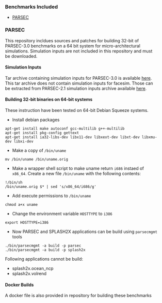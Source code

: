 ### Benchmarks Included
- [PARSEC](http://parsec.cs.princeton.edu/)


### PARSEC
This repository incldues sources and patches for building 32-bit of PARSEC-3.0 benchmarks on a 64 bit system for micro-architectural simulations. Simulation inputs are not included in this repository and must be downloaded.

#### Simulation Inputs
Tar archive containing simulation inputs for PARSEC-3.0 is available [here](http://parsec.cs.princeton.edu/download/3.0/parsec-3.0-input-sim.tar.gz). This tar archive does not contain simulation inputs for facesim. Those can be extracted from PARSEC-2.1 simulation inputs archive available [here](http://parsec.cs.princeton.edu/download/2.1/parsec-2.1-sim.tar.gz).


#### Building 32-bit binaries on 64-bit systems
These instruction have been tested on 64-bit Debian Squeeze systems.

- Install debian packages
```
apt-get install make autoconf gcc-multilib g++-multilib
apt-get install pkg-config gettext
apt-get install ia32-libs-dev libx11-dev libxext-dev libxt-dev libxmu-dev libxi-dev
```

- Make a copy of `/bin/uname`
```
mv /bin/uname /bin/uname.orig
```

- Make a wrapper shell script to make uname return `i686` instaed of `x86_64`. Create a new file `/bin/uname` with the following contents:
```
!/bin/sh
/bin/uname.orig $* | sed 's/x86_64/i686/g'
```

- Add execute permissions to `/bin/uname`
```
chmod a+x uname
```

- Change the environment variable ```HOSTTYPE``` to ```i386```
```
export HOSTTYPE=i386
```

- Now PARSEC and SPLASH2X applications can be build using `parsecmgmt` tools
```
./bin/parsecmgmt -a build -p parsec
./bin/parsecmgmt -a build -p splash2x
```

Following applications cannot be build:
- splash2x.ocean_ncp
- splash2x.volrend

#### Docker Builds
A docker file is also provided in repository for building these benchmarks

